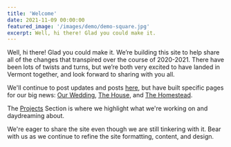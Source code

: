 ```yaml
---
title: 'Welcome'
date: 2021-11-09 00:00:00
featured_image: '/images/demo/demo-square.jpg'
excerpt: Well, hi there! Glad you could make it. 
---
```

Well, hi there! Glad you could make it. We’re building this site to help share all of the changes that transpired over the course of 2020-2021. There have been lots of twists and turns, but we’re both very excited to have landed in Vermont together, and look forward to sharing with you all.  

We'll continue to post updates and posts [here](/), but have built specific pages for our big news: [Our Wedding](/wedding/), [The House](/the-house/), and [The Homestead](/the-homestead/). 

The [Projects](/projects/) Section is where we highlight what we're working on and daydreaming about. 

We're eager to share the site even though we are still tinkering with it. Bear with us as we continue to refine the site formatting, content, and design. 
